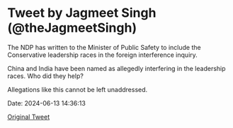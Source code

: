 # Tweet by Jagmeet Singh (@theJagmeetSingh)

The NDP has written to the Minister of Public Safety to include the Conservative leadership races in the foreign interference inquiry.

China and India have been named as allegedly interfering in the leadership races. Who did they help?

Allegations like this cannot be left unaddressed.

Date: 2024-06-13 14:36:13

[Original Tweet](https://x.com/theJagmeetSingh/status/1801262304652140648)
